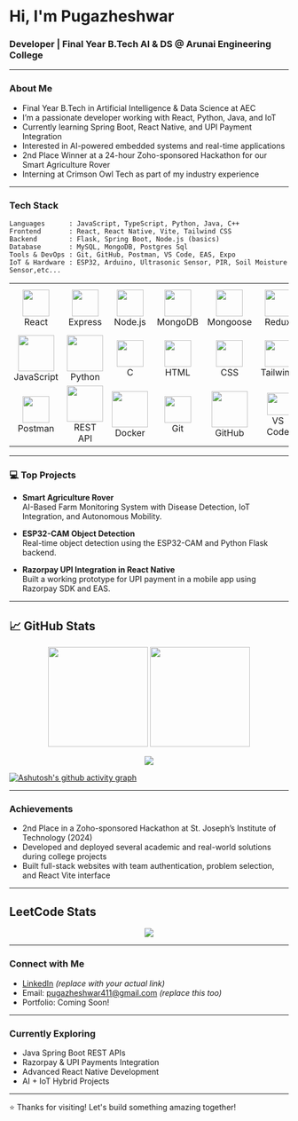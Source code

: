 
# Hi, I'm Pugazheshwar

### Developer | Final Year B.Tech AI & DS @ Arunai Engineering College

---

###  About Me

-  Final Year B.Tech in Artificial Intelligence & Data Science at AEC  
-  I’m a passionate developer working with React, Python, Java, and IoT  
-  Currently learning Spring Boot, React Native, and UPI Payment Integration  
-  Interested in AI-powered embedded systems and real-time applications  
-  2nd Place Winner at a 24-hour Zoho-sponsored Hackathon for our Smart Agriculture Rover  
-  Interning at Crimson Owl Tech as part of my industry experience  

---

###  Tech Stack

```
Languages      : JavaScript, TypeScript, Python, Java, C++
Frontend       : React, React Native, Vite, Tailwind CSS
Backend        : Flask, Spring Boot, Node.js (basics)
Database       : MySQL, MongoDB, Postgres Sql
Tools & DevOps : Git, GitHub, Postman, VS Code, EAS, Expo
IoT & Hardware : ESP32, Arduino, Ultrasonic Sensor, PIR, Soil Moisture Sensor,etc...
```


<table align="center">
  <tr>
    <td align="center"><img src="https://img.icons8.com/color/96/000000/react-native.png" width="48" /><br>React</td>
    <td align="center"><img src="https://skillicons.dev/icons?i=express" width="48" /><br>Express</td>
    <td align="center"><img src="https://img.icons8.com/color/96/000000/nodejs.png" width="48" /><br>Node.js</td>
    <td align="center"><img src="https://img.icons8.com/color/96/000000/mongodb.png" width="48" /><br>MongoDB</td>
    <td align="center"><img src="https://img.icons8.com/color/48/mongoose.png" width="48" /><br>Mongoose</td>
    <td align="center"><img src="https://techstack-generator.vercel.app/redux-icon.svg" width="48" /><br>Redux</td>
    <td align="center"><img width="45" height="45" src="https://img.icons8.com/color/48/firebase.png" /><br>Firebase<br>(Basics)</td>
    <td align="center"><img src="https://img.icons8.com/color/96/000000/java-web-token.png" width="48" /><br>JWT</td>
  </tr>
  <tr>
    <td align="center"><img src="https://techstack-generator.vercel.app/js-icon.svg" width="65" /><br>JavaScript</td>
    <td align="center"><img src="https://techstack-generator.vercel.app/python-icon.svg" width="65" /><br>Python</td>
    <td align="center"><img src="https://img.icons8.com/fluency/48/c-programming.png" width="48" /><br>C</td>
    <td align="center"><img src="https://skillicons.dev/icons?i=html" width="48" /><br>HTML</td>
    <td align="center"><img src="https://skillicons.dev/icons?i=css" width="48" /><br>CSS</td>
    <td align="center"><img src="https://skillicons.dev/icons?i=tailwind" width="48" /><br>Tailwind</td>
    <td align="center"><img src="https://skillicons.dev/icons?i=bootstrap" width="48" /><br>Bootstrap</td>
    <td align="center"><img src="https://img.icons8.com/color/48/figma--v1.png" width="48" /><br>Figma</td>
  </tr>
  <tr>
    <td align="center"><img src="https://skillicons.dev/icons?i=postman" width="48" /><br>Postman</td>
    <td align="center"><img src="https://techstack-generator.vercel.app/restapi-icon.svg" width="65" /><br>REST API</td>
    <td align="center"><img src="https://techstack-generator.vercel.app/docker-icon.svg" width="65" /><br>Docker</td>
    <td align="center"><img src="https://skillicons.dev/icons?i=git" width="48" /><br>Git</td>
    <td align="center"><img src="https://techstack-generator.vercel.app/github-icon.svg" width="65" /><br>GitHub</td>
    <td align="center"><img src="https://skillicons.dev/icons?i=vscode" width="40" /><br>VS Code</td>
    <td align="center"><img src="https://skillicons.dev/icons?i=postgres" width="48" /><br>PostgreSQL</td>
    <td align="center"><img src="https://techstack-generator.vercel.app/mysql-icon.svg" width="48" /><br>MySQL</td>
  </tr>
</table>

---


### 💻 Top Projects

-  **Smart Agriculture Rover**  
AI-Based Farm Monitoring System with Disease Detection, IoT Integration, and Autonomous Mobility.

-  **ESP32-CAM Object Detection**  
Real-time object detection using the ESP32-CAM and Python Flask backend.

-  **Razorpay UPI Integration in React Native**  
Built a working prototype for UPI payment in a mobile app using Razorpay SDK and EAS.

---

## 📈 GitHub Stats

<p align="center">
  <img src="https://github-readme-stats.vercel.app/api?username=pugazheshwar&show_icons=true&theme=radical&hide_border=false&border_radius=10" height="180px" />
  <img src="https://github-readme-streak-stats.herokuapp.com?user=pugazheshwar&theme=radical&border_radius=10" height="180px"/></a>
</p>

<p align="center">
  <img src="https://github-readme-stats.vercel.app/api/top-langs/?username=pugazheshwar&layout=compact&theme=radical&hide_border=false&border_radius=10" />
</p>

[![Ashutosh's github activity graph](https://github-readme-activity-graph.vercel.app/graph?username=pugazheshwar&bg_color=141321&color=f8d847&line=fe428e&point=99e5e0&area=true&hide_border=true)](https://github.com/ashutosh00710/github-readme-activity-graph)

---

###  Achievements

-  2nd Place in a Zoho-sponsored Hackathon at St. Joseph’s Institute of Technology (2024)  
-  Developed and deployed several academic and real-world solutions during college projects  
-  Built full-stack websites with team authentication, problem selection, and React Vite interface  

---

##  LeetCode Stats

<p align="center">
    <img src="https://leetcard.jacoblin.cool/Pugazheshwar?theme=radical&font=NTR&ext=contest"/>
</p>

---

###  Connect with Me

-  [LinkedIn](https://www.linkedin.com/in/Pugazheshwar) *(replace with your actual link)*  
-  Email: pugazheshwar411@gmail.com *(replace this too)*  
-  Portfolio: Coming Soon!  

---

###  Currently Exploring

- Java Spring Boot REST APIs  
- Razorpay & UPI Payments Integration  
- Advanced React Native Development  
- AI + IoT Hybrid Projects  

---

⭐️ Thanks for visiting! Let's build something amazing together!
